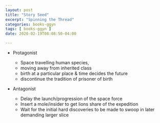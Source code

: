 ```yaml
---
layout: post
title: "Story Seed"
excerpt: "Spinning the Thread"
categories: books-ggyn
tags: [ books-ggyn ]
date: 2020-02-19T08:08:50-04:00

---
```


* Protagonist
    * Space travelling human species,
    * moving away from inherited class
    * birth at a particular place & time decides the future
    * discontinue the tradition of prisoner of birth

* Antagonist
    * Delay the launch/progression of the space force
    * Insert a mole/insider to get lions share of the expedition
    * Wait for the initial hard discoveries to be made to swoop in later demanding larger slice
